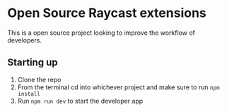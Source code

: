 # Open Source Raycast extensions

This is a open source project looking to improve the workflow of developers.


## Starting up
1. Clone the repo
2. From the terminal cd into whichever project and make sure to run `npm install`
3. Run `npm run dev` to start the developer app

